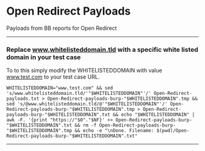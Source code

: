 # Open Redirect Payloads
Payloads from BB reports for Open Redirect

***

### Replace www.whitelisteddomain.tld with a specific white listed domain in your test case

To to this simply modify the WHITELISTEDDOMAIN with value www.test.com to your test case URL.

`WHITELISTEDDOMAIN="www.test.com" && sed 's/www.whitelisteddomain.tld/'"$WHITELISTEDDOMAIN"'/' Open-Redirect-payloads.txt > Open-Redirect-payloads-burp-"$WHITELISTEDDOMAIN".tmp && sed 's/@www.whitelisteddomain.tld/@'"$WHITELISTEDDOMAIN"'/' Open-Redirect-payloads-burp-"$WHITELISTEDDOMAIN".tmp > Open-Redirect-payloads-burp-"$WHITELISTEDDOMAIN".txt && echo "$WHITELISTEDDOMAIN" | awk -F. '{print "https://"$0"."$NF}' >> Open-Redirect-payloads-burp-"$WHITELISTEDDOMAIN".txt && rm -f Open-Redirect-payloads-burp-"$WHITELISTEDDOMAIN".tmp && echo -e "\nDone. Filename: $(pwd)/Open-Redirect-payloads-burp-"$WHITELISTEDDOMAIN".txt"`

***

